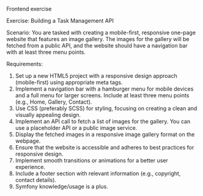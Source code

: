 Frontend exercise

Exercise: Building a Task Management API

Scenario: You are tasked with creating a mobile-first, responsive one-page website that features an image gallery. The images for the gallery will be fetched from a public API, and the website should have a navigation bar with at least three menu points.

Requirements:
1. Set up a new HTML5 project with a responsive design approach (mobile-first) using appropriate meta tags.
2. Implement a navigation bar with a hamburger menu for mobile devices and a full menu for larger screens. Include at least three menu points (e.g., Home, Gallery, Contact).
3. Use CSS (preferably SCSS) for styling, focusing on creating a clean and visually appealing design.
4. Implement an API call to fetch a list of images for the gallery. You can use a placeholder API or a public image service.
5. Display the fetched images in a responsive image gallery format on the webpage.
6. Ensure that the website is accessible and adheres to best practices for responsive design.
7. Implement smooth transitions or animations for a better user experience.
8. Include a footer section with relevant information (e.g., copyright, contact details).
9. Symfony knowledge/usage is a plus.
